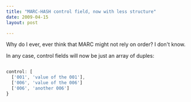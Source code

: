 ```yaml
---
title: "MARC-HASH control field, now with less structure"
date: 2009-04-15
layout: post

---
```


Why do I ever, ever think that MARC might not rely on order? I don't know.

In any case, control fields will now be just an array of duples:


~~~javascript

control: [
  ['001', 'value of the 001'],
  ['006', 'value of the 006']
  ['006', 'another 006']
}

~~~
